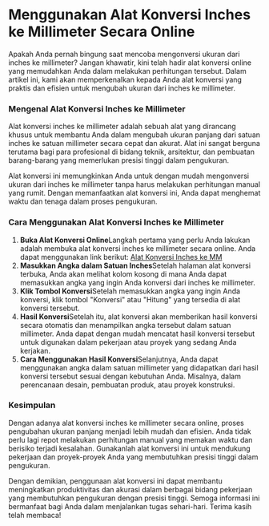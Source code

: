 Menggunakan Alat Konversi Inches ke Millimeter Secara Online
============================================================

Apakah Anda pernah bingung saat mencoba mengonversi ukuran dari inches ke millimeter? Jangan khawatir, kini telah hadir alat konversi online yang memudahkan Anda dalam melakukan perhitungan tersebut. Dalam artikel ini, kami akan memperkenalkan kepada Anda alat konversi yang praktis dan efisien untuk mengubah ukuran dari inches ke millimeter.

### Mengenal Alat Konversi Inches ke Millimeter

Alat konversi inches ke millimeter adalah sebuah alat yang dirancang khusus untuk membantu Anda dalam mengubah ukuran panjang dari satuan inches ke satuan millimeter secara cepat dan akurat. Alat ini sangat berguna terutama bagi para profesional di bidang teknik, arsitektur, dan pembuatan barang-barang yang memerlukan presisi tinggi dalam pengukuran.

Alat konversi ini memungkinkan Anda untuk dengan mudah mengonversi ukuran dari inches ke millimeter tanpa harus melakukan perhitungan manual yang rumit. Dengan memanfaatkan alat konversi ini, Anda dapat menghemat waktu dan tenaga dalam proses pengukuran.

### Cara Menggunakan Alat Konversi Inches ke Millimeter

1. **Buka Alat Konversi Online**Langkah pertama yang perlu Anda lakukan adalah membuka alat konversi inches ke millimeter secara online. Anda dapat menggunakan link berikut: [Alat Konversi Inches ke MM](https://www.onlinecalculatorsfree.com/id/convert/inch-to-mm.html)
2. **Masukkan Angka dalam Satuan Inches**Setelah halaman alat konversi terbuka, Anda akan melihat kolom kosong di mana Anda dapat memasukkan angka yang ingin Anda konversi dari inches ke millimeter.
3. **Klik Tombol Konversi**Setelah memasukkan angka yang ingin Anda konversi, klik tombol "Konversi" atau "Hitung" yang tersedia di alat konversi tersebut.
4. **Hasil Konversi**Setelah itu, alat konversi akan memberikan hasil konversi secara otomatis dan menampilkan angka tersebut dalam satuan millimeter. Anda dapat dengan mudah mencatat hasil konversi tersebut untuk digunakan dalam pekerjaan atau proyek yang sedang Anda kerjakan.
5. **Cara Menggunakan Hasil Konversi**Selanjutnya, Anda dapat menggunakan angka dalam satuan millimeter yang didapatkan dari hasil konversi tersebut sesuai dengan kebutuhan Anda. Misalnya, dalam perencanaan desain, pembuatan produk, atau proyek konstruksi.

### Kesimpulan

Dengan adanya alat konversi inches ke millimeter secara online, proses pengubahan ukuran panjang menjadi lebih mudah dan efisien. Anda tidak perlu lagi repot melakukan perhitungan manual yang memakan waktu dan berisiko terjadi kesalahan. Gunakanlah alat konversi ini untuk mendukung pekerjaan dan proyek-proyek Anda yang membutuhkan presisi tinggi dalam pengukuran.

Dengan demikian, penggunaan alat konversi ini dapat membantu meningkatkan produktivitas dan akurasi dalam berbagai bidang pekerjaan yang membutuhkan pengukuran dengan presisi tinggi. Semoga informasi ini bermanfaat bagi Anda dalam menjalankan tugas sehari-hari. Terima kasih telah membaca!